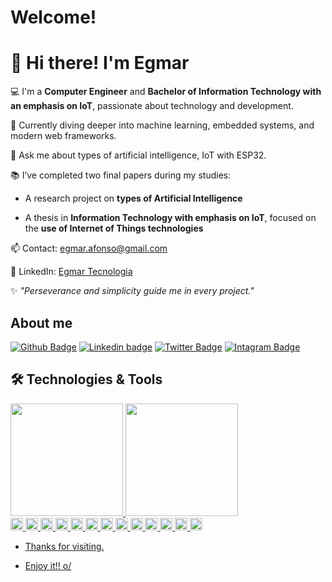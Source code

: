 # Welcome!

 

# 👋 Hi there! I'm Egmar

 

💻 I'm a **Computer Engineer** and **Bachelor of Information Technology with an emphasis on IoT**, passionate about technology and development.   

🌱 Currently diving deeper into machine learning, embedded systems, and modern web frameworks.  

💬 Ask me about types of artificial intelligence, IoT with ESP32.  

📚 I’ve completed two final papers during my studies:  

- A research project on **types of Artificial Intelligence**
  
- A thesis in **Information Technology with emphasis on IoT**, focused on the **use of Internet of Things technologies**
  
📫 Contact: egmar.afonso@gmail.com

 📎 LinkedIn: [Egmar Tecnologia](https://www.linkedin.com/in/egmar-tecnologia/)  
 
✨ *"Perseverance and simplicity guide me in every project."*

## About me

[![Github Badge](https://img.shields.io/badge/GitHub-100000?style=for-the-badge&logo=github&logoColor=white&link=https://github.com/afonsoegmar/afonsoegmar)](https://github.com/afonsoegmar/afonsoegmar)
[![Linkedin badge](https://img.shields.io/badge/LinkedIn-0077B5?style=for-the-badge&logo=linkedin&logoColor=white&link=https://www.linkedin.com/in/egmar-afonso-dos-santos-65936414/)](https://www.linkedin.com/in/egmar-afonso-dos-santos-65936414/)
[![Twitter Badge](https://img.shields.io/badge/Twitter-1DA1F2?style=for-the-badge&logo=twitter&logoColor=white&logoColor=white&link=https://twitter.com/AfonsoEgmar)](https://twitter.com/AfonsoEgmar)
[![Intagram Badge](https://img.shields.io/badge/Instagram-E4405F?style=for-the-badge&logo=instagram&logoColor=white&link=https//https://www.instagram.com/egmarafonsodos/)](https://www.instagram.com/egmarafonsodos/)
## 🛠️ Technologies & Tools
<div>
<a href="https://github.com/afonsoegmar">
<img height="180em" src="https://github-readme-stats.vercel.app/api/top-langs/?username=afonsoegmar&layout=compact&langs_count=7&theme=dracula"/>
<img height="180em" src="https://github-readme-stats.vercel.app/api?username=afonsoegmar&show_icons=true&theme=dracula&include_all_commits=true&count_private=true"/>
</div>
<code><img height= "20"src= "https://img.shields.io/badge/HTML5-E34F26.svg?style=for-the-badge&logo=HTML5&logoColor=white"></code>
<code><img height= "20"src= "https://img.shields.io/badge/CSS3-1572B6.svg?style=for-the-badge&logo=CSS3&logoColor=white"></code>
<code><img height= "20"src= "https://img.shields.io/badge/Tailwind%20CSS-06B6D4.svg?style=for-the-badge&logo=Tailwind-CSS&logoColor=white"></code>
<code><img height= "20"src= "https://img.shields.io/badge/JavaScript-F7DF1E.svg?style=for-the-badge&logo=JavaScript&logoColor=black"></code>
<code><img height= "20"src= "https://img.shields.io/badge/C++-00599C.svg?style=for-the-badge&logo=C++&logoColor=white"></code>
 <code><img height= "20"src= "https://img.shields.io/badge/c%23-%23239120.svg?style=for-the-badge&logo=c-sharp&logoColor=white"></code>
<code><img height= "20"src= "https://img.shields.io/badge/JavaScript-323330?style=for-the-badge&logo=javascript&logoColor=F7DF1E"></code>
<code><img height= "20"src= "https://img.shields.io/badge/Python-FFD43B?style=for-the-badge&logo=python&logoColor=blue"></code>
<code><img height= "20"src= "https://img.shields.io/badge/Next-black?style=for-the-badge&logo=next.js&logoColor=white"></code>
<code><img height= "20"src= "https://img.shields.io/badge/node.js-6DA55F?style=for-the-badge&logo=node.js&logoColor=white"></code>
<code><img height= "20"src= "https://img.shields.io/badge/react-%2320232a.svg?style=for-the-badge&logo=react&logoColor=%2361DAFB"></code>
<code><img height= "20"src= "https://img.shields.io/badge/Debian-D70A53?style=for-the-badge&logo=debian&logoColor=white"></code>
<code><img height= "20"src= "https://img.shields.io/badge/Kali-268BEE?style=for-the-badge&logo=kalilinux&logoColor=white"></code>

 - Thanks for visiting.

- Enjoy it!! o/
